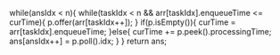 while(ansIdx < n){
while(taskIdx < n && arr[taskIdx].enqueueTime <= curTime){
p.offer(arr[taskIdx++]);
}
if(p.isEmpty()){
curTime = arr[taskIdx].enqueueTime;
}else{
curTime += p.peek().processingTime;
ans[ansIdx++] = p.poll().idx;
}
}
return ans;